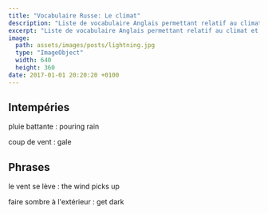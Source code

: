 ```yaml
---
title: "Vocabulaire Russe: Le climat"
description: "Liste de vocabulaire Anglais permettant relatif au climat et à la météo."
excerpt: "Liste de vocabulaire Anglais permettant relatif au climat et à la météo."
image:
  path: assets/images/posts/lightning.jpg
  type: "ImageObject"
  width: 640
  height: 360
date: 2017-01-01 20:20:20 +0100
---
```


## Intempéries

pluie battante
: pouring rain

coup de vent
: gale

## Phrases

le vent se lève
: the wind picks up

faire sombre à l'extérieur
: get dark
